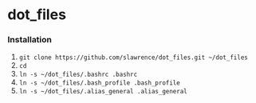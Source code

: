 dot_files
=========

### Installation

1. `git clone https://github.com/slawrence/dot_files.git ~/dot_files`
2. `cd`
3. `ln -s ~/dot_files/.bashrc .bashrc`
4. `ln -s ~/dot_files/.bash_profile .bash_profile`
4. `ln -s ~/dot_files/.alias_general .alias_general`
